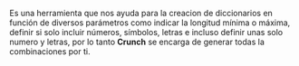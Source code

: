 Es una herramienta que nos ayuda para la creacion de diccionarios en función de diversos parámetros como indicar la longitud mínima o máxima, definir si solo incluir números, símbolos, letras e incluso definir unas solo numero y letras, por lo tanto **Crunch** se encarga de generar todas la combinaciones por ti. 

